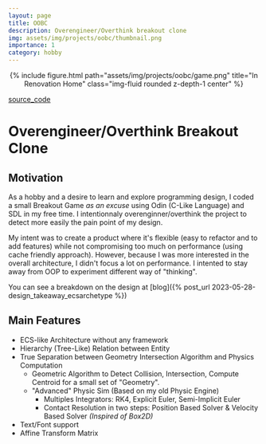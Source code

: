 ```yaml
---
layout: page
title: OOBC
description: Overengineer/Overthink breakout clone
img: assets/img/projects/oobc/thumbnail.png
importance: 1
category: hobby
---
```


<center>
{% include figure.html path="assets/img/projects/oobc/game.png" title="In Renovation Home" class="img-fluid rounded z-depth-1 center" %}
</center>

[source_code](https://github.com/bolducke/OOBC)

# Overengineer/Overthink Breakout Clone

## Motivation

As a hobby and a desire to learn and explore programming design, I coded a small Breakout Game *as an excuse* using Odin (C-Like Language) and SDL in my free time. I intentionnaly overenginner/overthink the project to detect more easily the pain point of my design.

My intent was to create a product where it's flexible (easy to refactor and to add features) while not compromising too much on performance (using cache friendly approach). However, because I was more interested in the overall architecture, I didn't focus a lot on performance. I intented to stay away from OOP to experiment different way of "thinking".

You can see a breakdown on the design at [blog]({% post_url 2023-05-28-design_takeaway_ecsarchetype %})

## Main Features

* ECS-like Architecture without any framework
* Hierarchy (Tree-Like) Relation between Entity
* True Separation between Geometry Intersection Algorithm and Physics Computation
    * Geometric Algorithm to Detect Collision, Intersection, Compute Centroid for a small set of "Geometry".
    * "Advanced" Physic Sim (Based on my old Physic Engine)
        * Multiples Integrators: RK4, Explicit Euler, Semi-Implicit Euler
        * Contact Resolution in two steps: Position Based Solver & Velocity Based Solver *(Inspired of Box2D)*
* Text/Font support
* Affine Transform Matrix